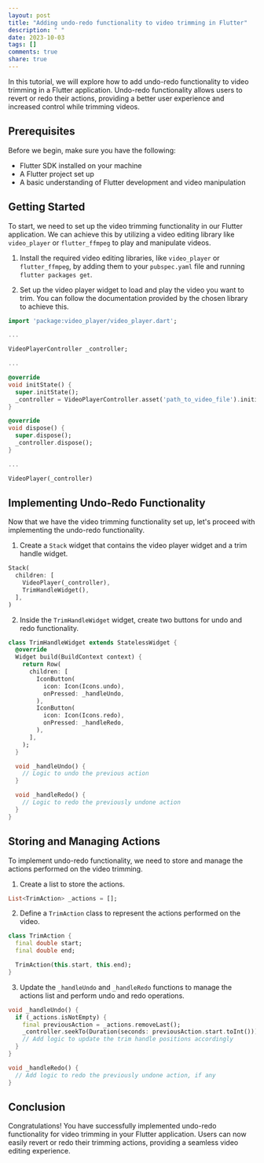```yaml
---
layout: post
title: "Adding undo-redo functionality to video trimming in Flutter"
description: " "
date: 2023-10-03
tags: []
comments: true
share: true
---
```


In this tutorial, we will explore how to add undo-redo functionality to video trimming in a Flutter application. Undo-redo functionality allows users to revert or redo their actions, providing a better user experience and increased control while trimming videos.

## Prerequisites

Before we begin, make sure you have the following:

- Flutter SDK installed on your machine
- A Flutter project set up
- A basic understanding of Flutter development and video manipulation

## Getting Started

To start, we need to set up the video trimming functionality in our Flutter application. We can achieve this by utilizing a video editing library like `video_player` or `flutter_ffmpeg` to play and manipulate videos.

1. Install the required video editing libraries, like `video_player` or `flutter_ffmpeg`, by adding them to your `pubspec.yaml` file and running `flutter packages get`.

2. Set up the video player widget to load and play the video you want to trim. You can follow the documentation provided by the chosen library to achieve this.

```dart
import 'package:video_player/video_player.dart';

...

VideoPlayerController _controller;

...

@override
void initState() {
  super.initState();
  _controller = VideoPlayerController.asset('path_to_video_file').initialize();
}

@override
void dispose() {
  super.dispose();
  _controller.dispose();
}

...

VideoPlayer(_controller)
```

## Implementing Undo-Redo Functionality

Now that we have the video trimming functionality set up, let's proceed with implementing the undo-redo functionality.

1. Create a `Stack` widget that contains the video player widget and a trim handle widget.

```dart
Stack(
  children: [
    VideoPlayer(_controller),
    TrimHandleWidget(),
  ],
)
```

2. Inside the `TrimHandleWidget` widget, create two buttons for undo and redo functionality.

```dart
class TrimHandleWidget extends StatelessWidget {
  @override
  Widget build(BuildContext context) {
    return Row(
      children: [
        IconButton(
          icon: Icon(Icons.undo),
          onPressed: _handleUndo,
        ),
        IconButton(
          icon: Icon(Icons.redo),
          onPressed: _handleRedo,
        ),
      ],
    );
  }

  void _handleUndo() {
    // Logic to undo the previous action
  }

  void _handleRedo() {
    // Logic to redo the previously undone action
  }
}
```

## Storing and Managing Actions

To implement undo-redo functionality, we need to store and manage the actions performed on the video trimming.

1. Create a list to store the actions.

```dart
List<TrimAction> _actions = [];
```

2. Define a `TrimAction` class to represent the actions performed on the video.

```dart
class TrimAction {
  final double start;
  final double end;

  TrimAction(this.start, this.end);
}
```

3. Update the `_handleUndo` and `_handleRedo` functions to manage the actions list and perform undo and redo operations.

```dart
void _handleUndo() {
  if (_actions.isNotEmpty) {
    final previousAction = _actions.removeLast();
    _controller.seekTo(Duration(seconds: previousAction.start.toInt()));
    // Add logic to update the trim handle positions accordingly
  }
}

void _handleRedo() {
  // Add logic to redo the previously undone action, if any
}
```

## Conclusion

Congratulations! You have successfully implemented undo-redo functionality for video trimming in your Flutter application. Users can now easily revert or redo their trimming actions, providing a seamless video editing experience.